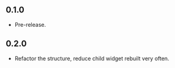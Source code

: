 ## 0.1.0

* Pre-release.

## 0.2.0

* Refactor the structure, reduce child widget rebuilt very often.
